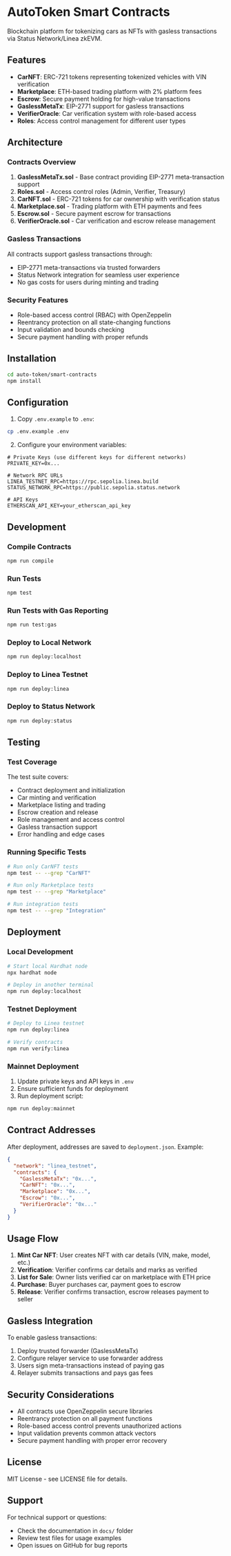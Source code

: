 # AutoToken Smart Contracts

Blockchain platform for tokenizing cars as NFTs with gasless transactions via Status Network/Linea zkEVM.

## Features

- **CarNFT**: ERC-721 tokens representing tokenized vehicles with VIN verification
- **Marketplace**: ETH-based trading platform with 2% platform fees
- **Escrow**: Secure payment holding for high-value transactions
- **GaslessMetaTx**: EIP-2771 support for gasless transactions
- **VerifierOracle**: Car verification system with role-based access
- **Roles**: Access control management for different user types

## Architecture

### Contracts Overview

1. **GaslessMetaTx.sol** - Base contract providing EIP-2771 meta-transaction support
2. **Roles.sol** - Access control roles (Admin, Verifier, Treasury)
3. **CarNFT.sol** - ERC-721 tokens for car ownership with verification status
4. **Marketplace.sol** - Trading platform with ETH payments and fees
5. **Escrow.sol** - Secure payment escrow for transactions
6. **VerifierOracle.sol** - Car verification and escrow release management

### Gasless Transactions

All contracts support gasless transactions through:
- EIP-2771 meta-transactions via trusted forwarders
- Status Network integration for seamless user experience
- No gas costs for users during minting and trading

### Security Features

- Role-based access control (RBAC) with OpenZeppelin
- Reentrancy protection on all state-changing functions
- Input validation and bounds checking
- Secure payment handling with proper refunds

## Installation

```bash
cd auto-token/smart-contracts
npm install
```

## Configuration

1. Copy `.env.example` to `.env`:
```bash
cp .env.example .env
```

2. Configure your environment variables:
```env
# Private Keys (use different keys for different networks)
PRIVATE_KEY=0x...

# Network RPC URLs
LINEA_TESTNET_RPC=https://rpc.sepolia.linea.build
STATUS_NETWORK_RPC=https://public.sepolia.status.network

# API Keys
ETHERSCAN_API_KEY=your_etherscan_api_key
```

## Development

### Compile Contracts
```bash
npm run compile
```

### Run Tests
```bash
npm test
```

### Run Tests with Gas Reporting
```bash
npm run test:gas
```

### Deploy to Local Network
```bash
npm run deploy:localhost
```

### Deploy to Linea Testnet
```bash
npm run deploy:linea
```

### Deploy to Status Network
```bash
npm run deploy:status
```

## Testing

### Test Coverage

The test suite covers:
- Contract deployment and initialization
- Car minting and verification
- Marketplace listing and trading
- Escrow creation and release
- Role management and access control
- Gasless transaction support
- Error handling and edge cases

### Running Specific Tests

```bash
# Run only CarNFT tests
npm test -- --grep "CarNFT"

# Run only Marketplace tests
npm test -- --grep "Marketplace"

# Run integration tests
npm test -- --grep "Integration"
```

## Deployment

### Local Development
```bash
# Start local Hardhat node
npx hardhat node

# Deploy in another terminal
npm run deploy:localhost
```

### Testnet Deployment
```bash
# Deploy to Linea testnet
npm run deploy:linea

# Verify contracts
npm run verify:linea
```

### Mainnet Deployment
1. Update private keys and API keys in `.env`
2. Ensure sufficient funds for deployment
3. Run deployment script:
```bash
npm run deploy:mainnet
```

## Contract Addresses

After deployment, addresses are saved to `deployment.json`. Example:
```json
{
  "network": "linea_testnet",
  "contracts": {
    "GaslessMetaTx": "0x...",
    "CarNFT": "0x...",
    "Marketplace": "0x...",
    "Escrow": "0x...",
    "VerifierOracle": "0x..."
  }
}
```

## Usage Flow

1. **Mint Car NFT**: User creates NFT with car details (VIN, make, model, etc.)
2. **Verification**: Verifier confirms car details and marks as verified
3. **List for Sale**: Owner lists verified car on marketplace with ETH price
4. **Purchase**: Buyer purchases car, payment goes to escrow
5. **Release**: Verifier confirms transaction, escrow releases payment to seller

## Gasless Integration

To enable gasless transactions:
1. Deploy trusted forwarder (GaslessMetaTx)
2. Configure relayer service to use forwarder address
3. Users sign meta-transactions instead of paying gas
4. Relayer submits transactions and pays gas fees

## Security Considerations

- All contracts use OpenZeppelin secure libraries
- Reentrancy protection on all payment functions
- Role-based access control prevents unauthorized actions
- Input validation prevents common attack vectors
- Secure payment handling with proper error recovery

## License

MIT License - see LICENSE file for details.

## Support

For technical support or questions:
- Check the documentation in `docs/` folder
- Review test files for usage examples
- Open issues on GitHub for bug reports
